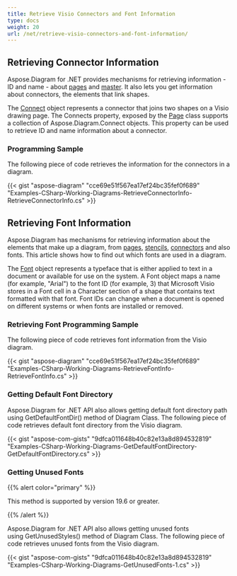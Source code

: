 ```yaml
---
title: Retrieve Visio Connectors and Font Information
type: docs
weight: 20
url: /net/retrieve-visio-connectors-and-font-information/
---
```


## **Retrieving Connector Information**
Aspose.Diagram for .NET provides mechanisms for retrieving information - ID and name - about [pages](/diagram/net/retrieve-2c-get-2c-copy-and-insert-a-page/) and [master](https://docs.aspose.com/diagram/net/working-with-masters/). It also lets you get information about connectors, the elements that link shapes.

The [Connect](http://www.aspose.com/api/net/diagram/aspose.diagram/connect) object represents a connector that joins two shapes on a Visio drawing page. The Connects property, exposed by the [Page](http://www.aspose.com/api/net/diagram/aspose.diagram/page) class supports a collection of Aspose.Diagram.Connect objects. This property can be used to retrieve ID and name information about a connector.
### **Programming Sample**
The following piece of code retrieves the information for the connectors in a diagram.

{{< gist "aspose-diagram" "cce69e51f567ea17ef24bc35fef0f689" "Examples-CSharp-Working-Diagrams-RetrieveConnectorInfo-RetrieveConnectorInfo.cs" >}}
## **Retrieving Font Information**
Aspose.Diagram has mechanisms for retrieving information about the elements that make up a diagram, from [pages](/diagram/net/retrieve-2c-get-2c-copy-and-insert-a-page/), [stencils](https://docs.aspose.com/diagram/net/working-with-masters/), [connectors](/diagram/net/retrieving-connector-information/) and also fonts. This article shows how to find out which fonts are used in a diagram.

The [Font](http://www.aspose.com/api/net/diagram/aspose.diagram/font) object represents a typeface that is either applied to text in a document or available for use on the system. A Font object maps a name (for example, "Arial") to the font ID (for example, 3) that Microsoft Visio stores in a Font cell in a Character section of a shape that contains text formatted with that font. Font IDs can change when a document is opened on different systems or when fonts are installed or removed.
### **Retrieving Font Programming Sample**
The following piece of code retrieves font information from the Visio diagram.

{{< gist "aspose-diagram" "cce69e51f567ea17ef24bc35fef0f689" "Examples-CSharp-Working-Diagrams-RetrieveFontInfo-RetrieveFontInfo.cs" >}}
### **Getting Default Font Directory**
Aspose.Diagram for .NET API also allows getting default font directory path using GetDefaultFontDir() method of Diagram Class. The following piece of code retrieves default font directory from the Visio diagram.

{{< gist "aspose-com-gists" "9dfca011648b40c82e13a8d894532819" "Examples-CSharp-Working-Diagrams-GetDefaultFontDirectory-GetDefaultFontDirectory.cs" >}}
### **Getting Unused Fonts**
{{% alert color="primary" %}}

This method is supported by version 19.6 or greater.

{{% /alert %}}

Aspose.Diagram for .NET API also allows getting unused fonts using GetUnusedStyles() method of Diagram Class. The following piece of code retrieves unused fonts from the Visio diagram.

{{< gist "aspose-com-gists" "9dfca011648b40c82e13a8d894532819" "Examples-CSharp-Working-Diagrams-GetUnusedFonts-1.cs" >}}
